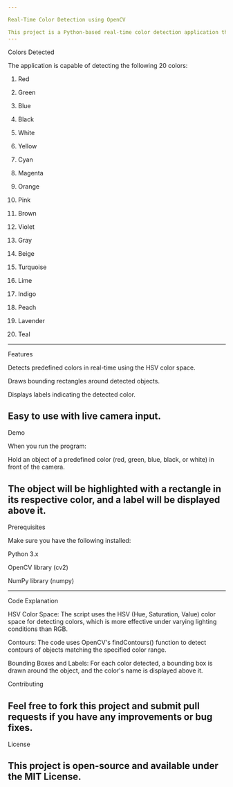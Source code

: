 ```yaml
---

Real-Time Color Detection using OpenCV

This project is a Python-based real-time color detection application that uses OpenCV to detect colors from a live camera feed.
---
```

Colors Detected

The application is capable of detecting the following 20 colors:

1. Red


2. Green


3. Blue


4. Black


5. White


6. Yellow


7. Cyan


8. Magenta


9. Orange


10. Pink


11. Brown


12. Violet

13. Gray


14. Beige


15. Turquoise


16. Lime


17. Indigo


18. Peach


19. Lavender

20. Teal
---
Features

Detects predefined colors in real-time using the HSV color space.

Draws bounding rectangles around detected objects.

Displays labels indicating the detected color.

Easy to use with live camera input.
---
Demo

When you run the program:

Hold an object of a predefined color (red, green, blue, black, or white) in front of the camera.

The object will be highlighted with a rectangle in its respective color, and a label will be displayed above it.
---
Prerequisites

Make sure you have the following installed:

Python 3.x

OpenCV library (cv2)

NumPy library (numpy)

---
Code Explanation

HSV Color Space: The script uses the HSV (Hue, Saturation, Value) color space for detecting colors, which is more effective under varying lighting conditions than RGB.

Contours: The code uses OpenCV's findContours() function to detect contours of objects matching the specified color range.

Bounding Boxes and Labels: For each color detected, a bounding box is drawn around the object, and the color's name is displayed above it.

Contributing

Feel free to fork this project and submit pull requests if you have any improvements or bug fixes.
---
License

This project is open-source and available under the MIT License.
---
